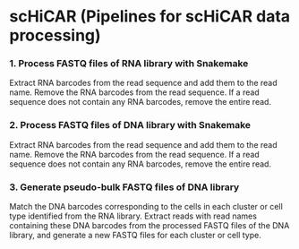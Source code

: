 # scHiCAR (Pipelines for scHiCAR data processing)

### 1. Process FASTQ files of RNA library with Snakemake
Extract RNA barcodes from the read sequence and add them to the read name. Remove the RNA barcodes from the read sequence. If a read sequence does not contain any RNA barcodes, remove the entire read.
### 2. Process FASTQ files of DNA library with Snakemake
Extract RNA barcodes from the read sequence and add them to the read name. Remove the RNA barcodes from the read sequence. If a read sequence does not contain any RNA barcodes, remove the entire read.
### 3. Generate pseudo-bulk FASTQ files of DNA library
Match the DNA barcodes corresponding to the cells in each cluster or cell type identified from the RNA library. Extract reads with read names containing these DNA barcodes from the processed FASTQ files of the DNA library, and generate a new FASTQ files for each cluster or cell type.
